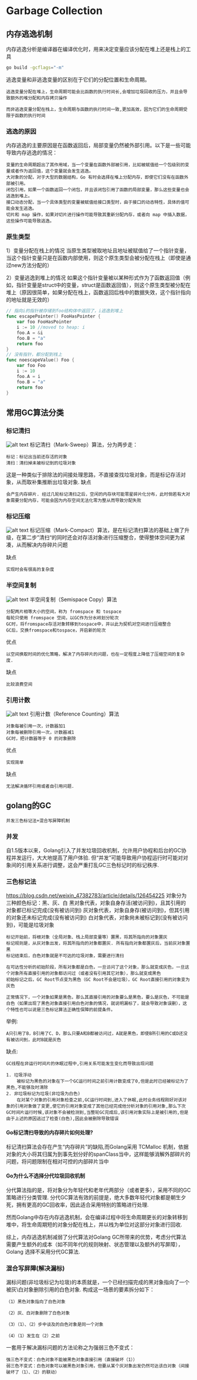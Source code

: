 # Garbage Collection
## 内存逃逸机制
内存逃逸分析是编译器在编译优化时，用来决定变量应该分配在堆上还是栈上的工具
```BASH
go build -gcflags="-m"
```

逃逸变量和非逃逸变量的区别在于它们的分配位置和生命周期。

    逃逸变量分配在堆上，生命周期可能会比函数的执行时间长,会增加垃圾回收的压力，并且会导致额外的堆分配和内存拷贝操作

    而非逃逸变量分配在栈上，生命周期与函数的执行时间一致,更加高效，因为它们的生命周期受限于函数的执行时间
### 逃逸的原因
内存逃逸的主要原因是在函数返回后，局部变量仍然被外部引用。以下是一些可能导致内存逃逸的情况：

    变量的生命周期超出了其作用域，当一个变量在函数外部被引用，比如被赋值给一个包级别的变量或者作为返回值，这个变量就会发生逃逸。
    大对象的分配，对于大型的数据结构，Go 有时会选择在堆上分配内存，即使它们没有在函数外部被引用。
    闭包引用，如果一个函数返回一个闭包，并且该闭包引用了函数的局部变量，那么这些变量也会逃逸到堆上。
    接口动态分配，当一个具体类型的变量被赋值给接口类型时，由于接口的动态特性，具体的值可能会发生逃逸。
    切片和 map 操作，如果对切片进行操作可能导致其重新分配内存，或者向 map 中插入数据，这些操作可能导致逃逸。
### 原生类型
1）变量分配在栈上的情况
当原生类型被取地址且地址被赋值给了一个指针变量，当这个指针变量只是在函数内部使用，则这个原生类型会被分配在栈上（即使是通过new方法分配的）

2）变量逃逸到堆上的情况
如果这个指针变量被以某种形式作为了函数返回值（例如，指针变量是struct中的变量，struct是函数返回值），则这个原生类型被分配在堆上（原因很简单，如果分配在栈上，函数返回后栈中的数据失效，这个指针指向的地址就是无效的）
```Go
// 指向i的指针被存储到foo结构体中返回了，i逃逸到堆上
func escapePointer() FooHasPointer {
    var foo FooHasPointer
    i := 10 //moved to heap: i
    foo.A = &i
    foo.B = "a"
    return foo
}
// 没有指针，都分配到栈上
func noescapeValue() Foo {
    var foo Foo
    i := 10
    foo.A = i
    foo.B = "a"
    return foo
}
```

## 常用GC算法分类

### 标记清扫
![alt text](image.png)
标记清扫（Mark-Sweep）算法，分为两步走：

    标记：标记出当前还存活的对象
    清扫：清扫掉未被标记到的垃圾对象

这是一种类似于排除法的间接处理思路，不直接查找垃圾对象，而是标记存活对象，从而取补集推断出垃圾对象.
缺点

    会产生内存碎片. 经过几轮标记清扫之后，空闲的内存块可能零星碎片化分布，此时倘若有大对象需要分配内存，可能会因为内存空间无法化零为整从而导致分配失败

### 标记压缩
![alt text](image-1.png)
标记压缩（Mark-Compact）算法，是在标记清扫算法的基础上做了升级，在第二步”清扫“的同时还会对存活对象进行压缩整合，使得整体空间更为紧凑，从而解决内存碎片问题

缺点

    实现时会有很高的复杂度
### 半空间复制
![alt text](image-2.png)
半空间复制（Semispace Copy）算法

    分配两片相等大小的空间，称为 fromspace 和 tospace
    每轮只使用 fromspace 空间，以GC作为分水岭划分轮次
    GC时，将fromspace存活对象转移到tospace中，并以此为契机对空间进行压缩整合
    GC后，交换fromspace和tospace，开启新的轮次
优点

    以空间换取时间的优化策略，解决了内存碎片的问题，也在一定程度上降低了压缩空间的复杂度.
缺点

    比较浪费空间

### 引用计数
![alt text](image-3.png)
引用计数（Reference Counting）算法

    对象每被引用一次，计数器加1
    对象每被删除引用一次，计数器减1
    GC时，把计数器等于 0 的对象删除
优点

    实现简单
缺点

    无法解决循环引用或者自引用问题.

## golang的GC
    
    并发三色标记法+混合写屏障机制
### 并发
自1.5版本以来，Golang引入了并发垃圾回收机制，允许用户协程和后台的GC协程并发运行，大大地提高了用户体验. 但“并发”可能导致用户协程运行时可能对对象间的引用关系进行调整，这会严重打乱GC三色标记时的标记秩序.
### 三色标记法

https://blog.csdn.net/weixin_47382783/article/details/126454225
    对象分为三种颜色标记：黑、灰、白
    黑对象代表，对象自身存活(被访问到)，且其引用的对象都已标记完成(没有被访问到)
    灰对象代表，对象自身存(被访问到)，但其引用的对象还未标记完成(没有被访问到)
    白对象代表，对象尙未被标记到(没有被访问到)，可能是垃圾对象

    标记开始前，将根对象（全局对象、栈上局部变量等）置黑，将其所指向的对象置灰
    标记规则是，从灰对象出发，将其所指向的对象都置灰. 所有指向对象都置灰后，当前灰对象置黑
    标记结束后，白色对象就是不可达的垃圾对象，需要进行清扫

    在可达性分析的初始阶段，所有对象都是白色，一旦访问了这个对象，那么就变成灰色，一旦这个对象所有直接引用的对象都访问过（或者没有引用其它对象），那么就变成黑色
    初始标记之后，GC Root节点变为黑色（GC Root不会是垃圾），GC Root直接引用的对象变为灰色

    正常情况下，一个对象如果是黑色，那么其直接引用的对象要么是黑色，要么是灰色，不可能是白色（如果出现了黑色对象直接引用白色对象的情况，就说明漏标了，就会导致对象误删），这个特性也可以说是三色标记算法正确性保障的前提条件。
举例:

    A只引用了B，B引用了C、D，那么只要A和B都被访问过，A就是黑色，即使B所引用的C或D还没有被访问到，此时B就是灰色

缺点:

    GC线程在非运行时间片的休眠过程中,引用关系可能发生变化而导致出现问题

    1. 垃圾浮动
        被标记为黑色的对象在下一个GC运行时间之前引用计数变成了0,但是此时已经被标记为了黑色,不能够及时清除
    2. 非垃圾标记为垃圾(非垃圾为白色)
        在对某个对象的引用对象检查之前,GC运行时间到,进入了休眠,此时业务线程刚好对该对象的引用对象做了变更,使它的引用对象变成了其他已经完成他分析对象的引用对象,那么下次GC时间片运行时候,该对象不会被检测到,当整轮GC完成后,该引用对象实际上是被引用的,但是由于上述的原因逃过了检查(白色),因此会被删除导致错误
    
#### Go标记清扫导致的内存碎片如何处理?
标记清扫算法会存在产生“内存碎片”的缺陷,而Golang采用 TCMalloc 机制，依据对象的大小将其归属为到事先划分好的spanClass当中，这样能够消解外部碎片的问题，将问题限制在相对可控的内部碎片当中
#### Go为什么不选择分代垃圾回收机制
分代算法指的是，将对象分为年轻代和老年代两部分（或者更多），采用不同的GC策略进行分类管理. 分代GC算法有效的前提是，绝大多数年轻代对象都是朝生夕死，拥有更高的GC回收率，因此适合采用特别的策略进行处理.

然而Golang中存在内存逃逸机制，会在编译过程中将生命周期更长的对象转移到堆中，将生命周期短的对象分配在栈上，并以栈为单位对这部分对象进行回收.

综上，内存逃逸机制减弱了分代算法对Golang GC所带来的优势，考虑分代算法需要产生额外的成本（如不同年代的规则映射、状态管理以及额外的写屏障），Golang 选择不采用分代GC算法.


### 混合写屏障(解决漏标)

漏标问题(非垃圾标记为垃圾)的本质就是，一个已经扫描完成的黑对象指向了一个被灰\白对象删除引用的白色对象. 构成这一场景的要素拆分如下：

    （1）黑色对象指向了白色对象

    （2）灰、白对象删除了白色对象

    （3）（1）、（2）步中谈及的白色对象是同一个对象

    （4）（1）发生在（2）之前

一套用于解决漏标问题的方法论称之为强弱三色不变式：

    强三色不变式：白色对象不能被黑色对象直接引用（直接破坏（1））
    弱三色不变式：白色对象可以被黑色对象引用，但要从某个灰对象出发仍然可达该白对象（间接破坏了（1）、（2）的联动）